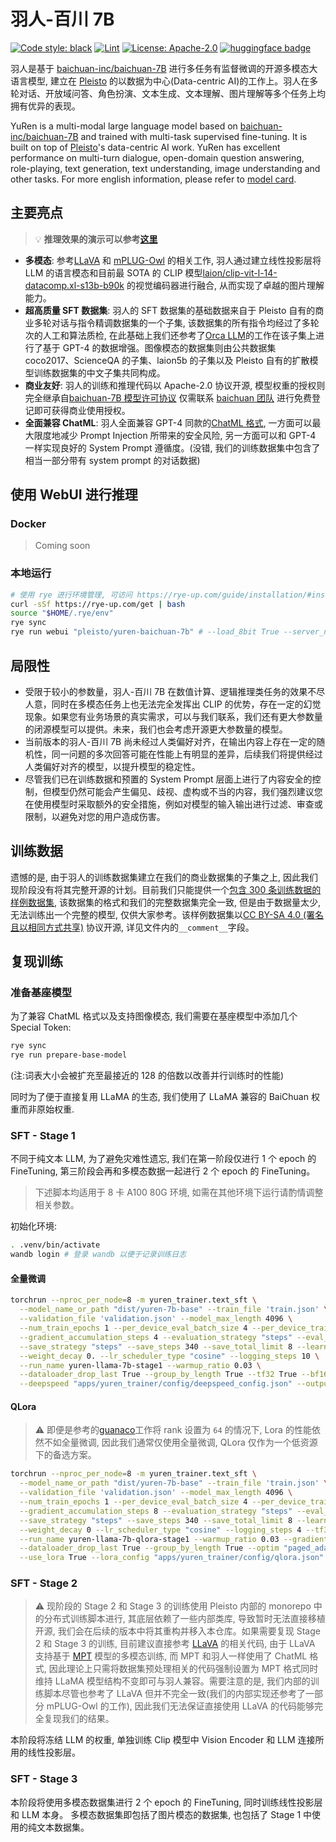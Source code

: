 # 羽人-百川 7B

[![Code style: black](https://img.shields.io/badge/code%20style-black-000000.svg)](https://github.com/psf/black) [![Lint](https://github.com/pleisto/yuren-baichuan-7b/actions/workflows/lint.yml/badge.svg)](https://github.com/pleisto/yuren-baichuan-7b/actions/workflows/lint.yml) [![License: Apache-2.0](https://img.shields.io/badge/License-Apache%202.0-blue.svg)](./LICENSE) [![huggingface badge](https://img.shields.io/badge/%F0%9F%A4%97-Hugging%20Face-f2f4f5?labelColor=f2f4f5)](https://huggingface.co/pleisto/yuren-baichuan-7b)

羽人是基于 [baichuan-inc/baichuan-7B](https://huggingface.co/baichuan-inc/baichuan-7B) 进行多任务有监督微调的开源多模态大语言模型, 建立在 [Pleisto](https://github.com/pleisto) 的以数据为中心(Data-centric AI)的工作上。羽人在多轮对话、开放域问答、角色扮演、文本生成、文本理解、图片理解等多个任务上均拥有优异的表现。

YuRen is a multi-modal large language model based on [baichuan-inc/baichuan-7B](https://huggingface.co/baichuan-inc/baichuan-7B) and trained with multi-task supervised fine-tuning. It is built on top of [Pleisto](https://github.com/pleisto)'s data-centric AI work. YuRen has excellent performance on multi-turn dialogue, open-domain question answering, role-playing, text generation, text understanding, image understanding and other tasks. For more english information, please refer to [model card](https://huggingface.co/pleisto/yuren-baichuan-7b).

## 主要亮点

> 💡 **推理效果的演示可以参考[这里](./docs/showcases.md)**

- **多模态**: 参考[LLaVA](https://github.com/haotian-liu/LLaVA) 和 [mPLUG-Owl](https://arxiv.org/abs/2304.14178) 的相关工作, 羽人通过建立线性投影层将 LLM 的语言模态和目前最 SOTA 的 CLIP 模型[laion/clip-vit-l-14-datacomp.xl-s13b-b90k](https://huggingface.co/laion/CLIP-ViT-L-14-DataComp.XL-s13B-b90K) 的视觉编码器进行融合, 从而实现了卓越的图片理解能力。
- **超高质量 SFT 数据集**: 羽人的 SFT 数据集的基础数据来自于 Pleisto 自有的商业多轮对话与指令精调数据集的一个子集, 该数据集的所有指令均经过了多轮次的人工和算法质检, 在此基础上我们还参考了[Orca LLM](https://arxiv.org/abs/2306.02707)的工作在该子集上进行了基于 GPT-4 的数据增强。图像模态的数据集则由公共数据集 coco2017、ScienceQA 的子集、laion5b 的子集以及 Pleisto 自有的扩散模型训练数据集的中文子集共同构成。
- **商业友好**: 羽人的训练和推理代码以 Apache-2.0 协议开源, 模型权重的授权则完全继承自[baichuan-7B 模型许可协议](https://huggingface.co/baichuan-inc/baichuan-7B/blob/main/baichuan-7B%20%E6%A8%A1%E5%9E%8B%E8%AE%B8%E5%8F%AF%E5%8D%8F%E8%AE%AE.pdf) 仅需联系 [baichuan 团队](opensource@baichuan-inc.com) 进行免费登记即可获得商业使用授权。
- **全面兼容 ChatML**: 羽人全面兼容 GPT-4 同款的[ChatML 格式](https://github.com/openai/openai-python/blob/main/chatml.md), 一方面可以最大限度地减少 Prompt Injection 所带来的安全风险, 另一方面可以和 GPT-4 一样实现良好的 System Prompt 遵循度。(没错, 我们的训练数据集中包含了相当一部分带有 system prompt 的对话数据)

## 使用 WebUI 进行推理

### Docker

> Coming soon

### 本地运行

```bash
# 使用 rye 进行环境管理, 可访问 https://rye-up.com/guide/installation/#installing-rye 查看详情
curl -sSf https://rye-up.com/get | bash
source "$HOME/.rye/env"
rye sync
rye run webui "pleisto/yuren-baichuan-7b" # --load_8bit True --server_name "0.0.0.0" --share True
```

## 局限性

- 受限于较小的参数量，羽人-百川 7B 在数值计算、逻辑推理类任务的效果不尽人意，同时在多模态任务上也无法完全发挥出 CLIP 的优势，存在一定的幻觉现象。如果您有业务场景的真实需求，可以与我们联系，我们还有更大参数量的闭源模型可以提供。未来，我们也会考虑开源更大参数量的模型。
- 当前版本的羽人-百川 7B 尚未经过人类偏好对齐，在输出内容上存在一定的随机性，同一问题的多次回答可能在性能上有明显的差异，后续我们将提供经过人类偏好对齐的模型，以提升模型的稳定性。
- 尽管我们已在训练数据和预置的 System Prompt 层面上进行了内容安全的控制，但模型仍然可能会产生偏见、歧视、虚构或不当的内容，我们强烈建议您在使用模型时采取额外的安全措施，例如对模型的输入输出进行过滤、审查或限制，以避免对您的用户造成伤害。

## 训练数据

遗憾的是, 由于羽人的训练数据集建立在我们的商业数据集的子集之上, 因此我们现阶段没有将其完整开源的计划。目前我们只能提供一个[包含 300 条训练数据的样例数据集](./data/sft.dev.json), 该数据集的格式和我们的完整数据集完全一致, 但是由于数据量太少, 无法训练出一个完整的模型, 仅供大家参考。该样例数据集以[CC BY-SA 4.0 (署名且以相同方式共享)](https://creativecommons.org/licenses/by-sa/4.0/deed.zh-Hans) 协议开源, 详见文件内的`__comment__`字段。

## 复现训练

### 准备基座模型

为了兼容 ChatML 格式以及支持图像模态, 我们需要在基座模型中添加几个 Special Token:

```bash
rye sync
rye run prepare-base-model
```

(注:词表大小会被扩充至最接近的 128 的倍数以改善并行训练时的性能)

同时为了便于直接复用 LLaMA 的生态, 我们使用了 LLaMA 兼容的 BaiChuan 权重而非原始权重.

### SFT - Stage 1

不同于纯文本 LLM, 为了避免灾难性遗忘, 我们在第一阶段仅进行 1 个 epoch 的 FineTuning, 第三阶段会再和多模态数据一起进行 2 个 epoch 的 FineTuning。

> 下述脚本均适用于 8 卡 A100 80G 环境, 如需在其他环境下运行请酌情调整相关参数。

初始化环境:

```bash
. .venv/bin/activate
wandb login # 登录 wandb 以便于记录训练日志
```

#### 全量微调

```bash
torchrun --nproc_per_node=8 -m yuren_trainer.text_sft \
  --model_name_or_path "dist/yuren-7b-base" --train_file 'train.json' \
  --validation_file 'validation.json' --model_max_length 4096 \
  --num_train_epochs 1 --per_device_eval_batch_size 4 --per_device_train_batch_size 4 \
  --gradient_accumulation_steps 4 --evaluation_strategy "steps" --eval_steps 340 \
  --save_strategy "steps" --save_steps 340 --save_total_limit 8 --learning_rate 2e-5 \
  --weight_decay 0. --lr_scheduler_type "cosine" --logging_steps 10 \
  --run_name yuren-llama-7b-stage1 --warmup_ratio 0.03 \
  --dataloader_drop_last True --group_by_length True --tf32 True --bf16 True \
  --deepspeed "apps/yuren_trainer/config/deepspeed_config.json" --output_dir "dist/yuren-7b-stage1"
```

#### QLora

> :warning: 即便是参考的[guanaco](https://arxiv.org/abs/2305.14314)工作将 rank 设置为 `64` 的情况下, Lora 的性能依然不如全量微调, 因此我们通常仅使用全量微调, QLora 仅作为一个低资源下的备选方案。

```bash
torchrun --nproc_per_node=8 -m yuren_trainer.text_sft \
  --model_name_or_path "dist/yuren-7b-base" --train_file 'train.json' \
  --validation_file 'validation.json' --model_max_length 4096 \
  --num_train_epochs 1 --per_device_eval_batch_size 4 --per_device_train_batch_size 4 \
  --gradient_accumulation_steps 8 --evaluation_strategy "steps" --eval_steps 340 \
  --save_strategy "steps" --save_steps 340 --save_total_limit 8 --learning_rate 5e-5 \
  --weight_decay 0 --lr_scheduler_type "cosine" --logging_steps 4 --tf32 True --bf16 True \
  --run_name yuren-llama-7b-qlora-stage1 --warmup_ratio 0.03 --gradient_checkpointing True \
  --dataloader_drop_last True --group_by_length True --optim "paged_adamw_8bit" --max_grad_norm 0.5 \
  --use_lora True --lora_config "apps/yuren_trainer/config/qlora.json" --output_dir "dist/yuren-7b-stage1"
```

### SFT - Stage 2

> :warning: 现阶段的 Stage 2 和 Stage 3 的训练使用 Pleisto 内部的 monorepo 中的分布式训练脚本进行, 其底层依赖了一些内部类库, 导致暂时无法直接移植开源, 我们会在后续的版本中将其重构并移入本仓库。如果需要复现 Stage 2 和 Stage 3 的训练, 目前建议直接参考 [LLaVA](https://github.com/haotian-liu/LLaVA/tree/main/llava) 的相关代码, 由于 LLaVA 支持基于 [MPT](https://huggingface.co/mosaicml/mpt-7b-chat) 模型的多模态训练, 而 MPT 和羽人一样使用了 ChatML 格式, 因此理论上只需将数据集预处理相关的代码强制设置为 MPT 格式同时维持 LLaMA 模型结构不变即可与羽人兼容。需要注意的是, 我们内部的训练脚本尽管也参考了 LLaVA 但并不完全一致(我们的内部实现还参考了一部分 mPLUG-Owl 的工作), 因此我们无法保证直接使用 LLaVA 的代码能够完全复现我们的结果。

本阶段将冻结 LLM 的权重, 单独训练 Clip 模型中 Vision Encoder 和 LLM 连接所用的线性投影层。

### SFT - Stage 3

本阶段将使用多模态数据集进行 2 个 epoch 的 FineTuning, 同时训练线性投影层和 LLM 本身。 多模态数据集即包括了图片模态的数据集, 也包括了 Stage 1 中使用的纯文本数据集。
